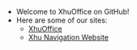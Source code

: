 - Welcome to XhuOffice on GitHub!
- Here are some of our sites:
  - [XhuOffice](https://xhuoffice.tk/)
  - [Xhu Navigation Website](https://inde.xhuoffice.tk/)
